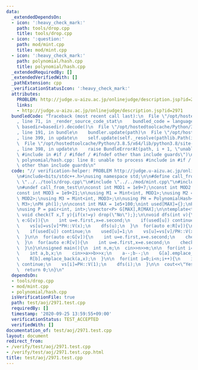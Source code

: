 ```yaml
---
data:
  _extendedDependsOn:
  - icon: ':heavy_check_mark:'
    path: tools/drop.cpp
    title: tools/drop.cpp
  - icon: ':question:'
    path: mod/mint.cpp
    title: mod/mint.cpp
  - icon: ':heavy_check_mark:'
    path: polynomial/hash.cpp
    title: polynomial/hash.cpp
  _extendedRequiredBy: []
  _extendedVerifiedWith: []
  _pathExtension: cpp
  _verificationStatusIcon: ':heavy_check_mark:'
  attributes:
    PROBLEM: http://judge.u-aizu.ac.jp/onlinejudge/description.jsp?id=2971
    links:
    - http://judge.u-aizu.ac.jp/onlinejudge/description.jsp?id=2971
  bundledCode: "Traceback (most recent call last):\n  File \"/opt/hostedtoolcache/Python/3.8.5/x64/lib/python3.8/site-packages/onlinejudge_verify/documentation/build.py\"\
    , line 71, in _render_source_code_stat\n    bundled_code = language.bundle(stat.path,\
    \ basedir=basedir).decode()\n  File \"/opt/hostedtoolcache/Python/3.8.5/x64/lib/python3.8/site-packages/onlinejudge_verify/languages/cplusplus.py\"\
    , line 191, in bundle\n    bundler.update(path)\n  File \"/opt/hostedtoolcache/Python/3.8.5/x64/lib/python3.8/site-packages/onlinejudge_verify/languages/cplusplus_bundle.py\"\
    , line 399, in update\n    self.update(self._resolve(pathlib.Path(included), included_from=path))\n\
    \  File \"/opt/hostedtoolcache/Python/3.8.5/x64/lib/python3.8/site-packages/onlinejudge_verify/languages/cplusplus_bundle.py\"\
    , line 398, in update\n    raise BundleErrorAt(path, i + 1, \"unable to process\
    \ #include in #if / #ifdef / #ifndef other than include guards\")\nonlinejudge_verify.languages.cplusplus_bundle.BundleErrorAt:\
    \ polynomial/hash.cpp: line 8: unable to process #include in #if / #ifdef / #ifndef\
    \ other than include guards\n"
  code: "// verification-helper: PROBLEM http://judge.u-aizu.ac.jp/onlinejudge/description.jsp?id=2971\n\
    \n#include<bits/stdc++.h>\nusing namespace std;\n\n#define call_from_test\n#include\
    \ \"../../tools/drop.cpp\"\n#include \"../../mod/mint.cpp\"\n#include \"../../polynomial/hash.cpp\"\
    \n#undef call_from_test\n\nconst int MOD1 = 1e9+7;\nconst int MOD2 = 1e9+9;\n\
    const int MOD3 = 1e9+21;\n\nusing M1 = Mint<int, MOD1>;\nusing M2 = Mint<int,\
    \ MOD2>;\nusing M3 = Mint<int, MOD3>;\n\nusing PH = PolynomialHash<int, M1, M2,\
    \ M3>;\nPH ph(1);\n\nconst int MAX = 1e5+100;\nint used[MAX]={};\nPH::V vs[MAX];\n\
    \nusing P = pair<int, int>;\nvector<P> G[MAX],R[MAX];\n\ntemplate<typename T>\
    \ void check(T x,T y){if(x!=y) drop(\"No\");};\n\nvoid dfs(int v){\n  for(auto\
    \ e:G[v]){\n    int u=e.first,x=e.second;\n    if(used[u]) continue;\n    used[u]=1;\n\
    \    vs[u]=vs[v]*PH::V(x);\n    dfs(u);\n  }\n  for(auto e:R[v]){\n    int u=e.first,x=e.second;\n\
    \    if(used[u]) continue;\n    used[u]=1;\n    vs[u]=vs[v]/PH::V(x);\n    dfs(u);\n\
    \  }\n\n  for(auto e:G[v]){\n    int u=e.first,x=e.second;\n    check(vs[u],vs[v]*PH::V(x));\n\
    \  }\n  for(auto e:R[v]){\n    int u=e.first,x=e.second;\n    check(vs[u],vs[v]/PH::V(x));\n\
    \  }\n}\n\nsigned main(){\n  int n,m;\n  cin>>n>>m;\n\n  for(int i=0;i<m;i++){\n\
    \    int a,b,x;\n    cin>>a>>b>>x;\n    a--;b--;\n    G[a].emplace_back(b,x);\n\
    \    R[b].emplace_back(a,x);\n  }\n\n  for(int i=0;i<n;i++){\n    if(used[i])\
    \ continue;\n    vs[i]=PH::V(1);\n    dfs(i);\n  }\n\n  cout<<\"Yes\"<<endl;\n\
    \  return 0;\n}\n"
  dependsOn:
  - tools/drop.cpp
  - mod/mint.cpp
  - polynomial/hash.cpp
  isVerificationFile: true
  path: test/aoj/2971.test.cpp
  requiredBy: []
  timestamp: '2020-09-25 13:59:55+09:00'
  verificationStatus: TEST_ACCEPTED
  verifiedWith: []
documentation_of: test/aoj/2971.test.cpp
layout: document
redirect_from:
- /verify/test/aoj/2971.test.cpp
- /verify/test/aoj/2971.test.cpp.html
title: test/aoj/2971.test.cpp
---
```

